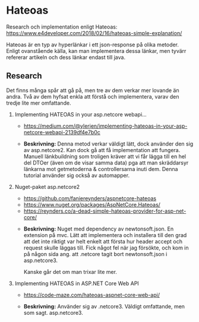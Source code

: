 # Hateoas

Research och implementation enligt Hateoas:
https://www.e4developer.com/2018/02/16/hateoas-simple-explanation/

Hateoas är en typ av hyperlänkar i ett json-response på olika metoder. Enligt ovanstående källa, kan man implementera dessa länkar, men tyvärr refererar artikeln och dess länkar endast till java.

## Research

Det finns många  spår att gå på, men tre av dem verkar mer lovande än andra. Två av dem hyfsat enkla att förstå och implementera, varav den tredje lite mer omfattande.

1. Implementing HATEOAS in your asp.netcore webapi...

   * https://medium.com/@ylerjen/implementing-hateoas-in-your-asp-netcore-webapi-2139df4e7b0c

   * **Beskrivning:** Denna metod verkar väldigt lätt, dock använder den sig av asp.netcore2. Kan dock gå att få implementation att fungera. Manuell länkbuildning som troligen kräver att vi får lägga till en hel del DTOer (även om de visar samma data) pga att man skräddarsyr länkarna mot getmetoderna & controllersarna inuti dem. Denna tutorial använder sig också av automapper.

2. Nuget-paket asp.netcore2

   - https://github.com/faniereynders/aspnetcore-hateoas
   - https://www.nuget.org/packages/AspNetCore.Hateoas/
   - https://reynders.co/a-dead-simple-hateoas-provider-for-asp-net-core/

   * **Beskrivning:** Nuget med dependency av newtonsoft.json. En extension på mvc. Lätt att implementera och installera till den grad att det inte riktigt var helt enkelt att första hur header accept och request skulle läggas till.  Fick något fel när jag försökte, och kom in på någon sida ang. att .netcore tagit bort newtonsoft.json i asp.netcore3.

     Kanske går det om man trixar lite mer.

3. Implementing HATEOAS in ASP.NET Core Web API

   * https://code-maze.com/hateoas-aspnet-core-web-api/

   * **Beskrivning:** Använder sig av .netcore3. Väldigt omfattande, men som sagt. asp.netcore3.


